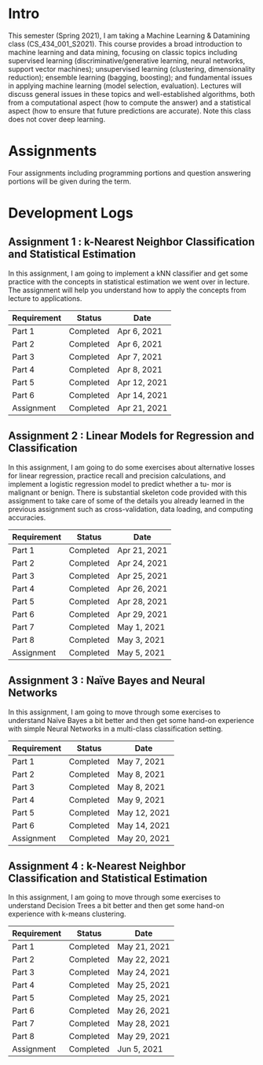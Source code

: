 # Intro
This semester (Spring 2021), I am taking a Machine Learning & Datamining class (CS_434_001_S2021). 
This course provides a broad introduction to machine learning and data mining, focusing on classic topics including supervised learning (discriminative/generative learning, neural networks, support vector machines); unsupervised learning (clustering, dimensionality reduction); ensemble learning (bagging, boosting); and fundamental issues in applying machine learning (model selection, evaluation). Lectures will discuss general issues in these topics and well-established algorithms, both from a computational aspect (how to compute the answer) and a statistical aspect (how to ensure that future predictions are accurate). Note this class does not cover deep learning. 

# Assignments
Four assignments including programming portions and question answering portions will be given during the term. 

# Development Logs

## Assignment 1 : k-Nearest Neighbor Classification and Statistical Estimation

In this assignment, I am going to implement a kNN classifier and get some practice with
the concepts in statistical estimation we went over in lecture. The assignment will help you understand how to apply
the concepts from lecture to applications.

| Requirement   | Status        | Date       |
| ------------- | ------------- | -----------|
| Part 1        | Completed     | Apr 6, 2021 |
| Part 2        | Completed     | Apr 6, 2021 |
| Part 3        | Completed     | Apr 7, 2021 |
| Part 4        | Completed     | Apr 8, 2021 |
| Part 5        | Completed     | Apr 12, 2021 |
| Part 6        | Completed     | Apr 14, 2021 |
| Assignment    | Completed     | Apr 21, 2021 |


## Assignment 2 : Linear Models for Regression and Classification

In this assignment, I am going to do some exercises about alternative losses for linear
regression, practice recall and precision calculations, and implement a logistic regression model to predict whether a tu-
mor is malignant or benign. There is substantial skeleton code provided with this assignment to take care of some of the
details you already learned in the previous assignment such as cross-validation, data loading, and computing accuracies.

| Requirement   | Status        | Date       |
| ------------- | ------------- | -----------|
| Part 1        | Completed     | Apr 21, 2021 |
| Part 2        | Completed        | Apr 24, 2021 |
| Part 3        | Completed        | Apr 25, 2021 |
| Part 4        | Completed        | Apr 26, 2021 |
| Part 5        | Completed        | Apr 28, 2021 |
| Part 6        | Completed        | Apr 29, 2021 |
| Part 7        | Completed        | May 1, 2021 |
| Part 8        | Completed        | May 3, 2021 |
| Assignment    | Completed     | May 5, 2021 |

## Assignment 3 : Naïve Bayes and Neural Networks

In this assignment, I am going to move through some exercises to understand Naïve Bayes a bit
better and then get some hand-on experience with simple Neural Networks in a multi-class classification setting.

| Requirement   | Status        | Date       |
| ------------- | ------------- | -----------|
| Part 1        | Completed     | May 7, 2021 |
| Part 2        | Completed     | May 8, 2021 |
| Part 3        | Completed     | May 8, 2021 |
| Part 4        | Completed     | May 9, 2021|
| Part 5        | Completed     | May 12, 2021 |
| Part 6        | Completed     | May 14, 2021 |
| Assignment    | Completed     | May 20, 2021 |

## Assignment 4 : k-Nearest Neighbor Classification and Statistical Estimation

In this assignment, I am going to move through some exercises to understand Decision Trees a bit
better and then get some hand-on experience with k-means clustering.

| Requirement   | Status        | Date       |
| ------------- | ------------- | -----------|
| Part 1        | Completed     | May 21, 2021 |
| Part 2        | Completed     | May 22, 2021 |
| Part 3        | Completed     | May 24, 2021 |
| Part 4        | Completed     | May 25, 2021|
| Part 5        | Completed     | May 25, 2021 |
| Part 6        | Completed     | May 26, 2021 |
| Part 7        | Completed     | May 28, 2021 |
| Part 8        | Completed     | May 29, 2021 |
| Assignment    | Completed     | Jun 5, 2021 |
